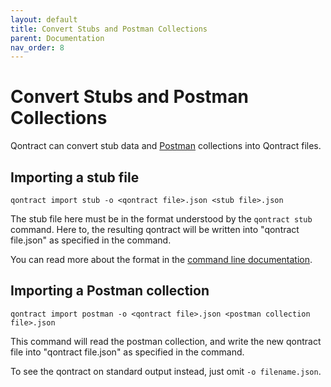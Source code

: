 ```yaml
---
layout: default
title: Convert Stubs and Postman Collections
parent: Documentation
nav_order: 8
---
```

Convert Stubs and Postman Collections
=====================================

Qontract can convert stub data and [Postman](https://www.postman.com) collections into Qontract files.

## Importing a stub file

`qontract import stub -o <qontract file>.json <stub file>.json`

The stub file here must be in the format understood by the `qontract stub` command. Here to, the resulting qontract will be written into "qontract file.json" as specified in the command.

You can read more about the format in the [command line documentation](/documentation/command_line.html#http-stub-file-format).

## Importing a Postman collection

`qontract import postman -o <qontract file>.json <postman collection file>.json`

This command will read the postman collection, and write the new qontract file into "qontract file.json" as specified in the command.

To see the qontract on standard output instead, just omit `-o filename.json`.
